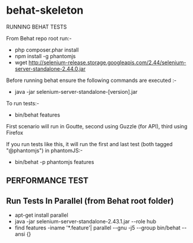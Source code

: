 behat-skeleton
==============
RUNNING BEHAT TESTS

From Behat repo root run:-
* php composer.phar install
* npm install -g phantomjs
* wget http://selenium-release.storage.googleapis.com/2.44/selenium-server-standalone-2.44.0.jar

Before running behat ensure the following commands are executed :-
* java -jar selenium-server-standalone-[version].jar

To run tests:-
* bin/behat features

First scenario will run in Goutte, second using Guzzle (for API), third using Firefox

If you run tests like this, it will run the first and last test (both tagged "@phantomjs") in phantomJS:-
* bin/behat -p phantomjs features


PERFORMANCE TEST
----------------

Run Tests In Parallel (from Behat root folder)
----------------------------------------------

* apt-get install parallel
* java -jar selenium-server-standalone-2.43.1.jar --role hub
* find features -iname '*.feature'|  parallel --gnu -j5 --group bin/behat --ansi {}
